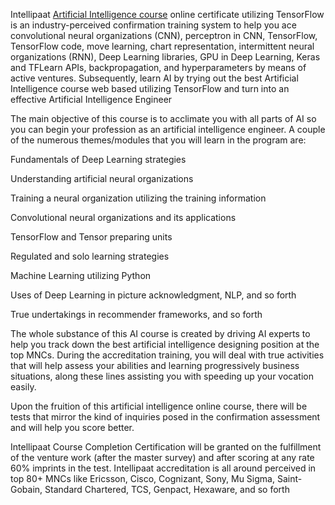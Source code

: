 Intellipaat <a href="https://intellipaat.com/artificial-intelligence-deep-learning-course-with-tensorflow/">Artificial Intelligence course</a> online certificate utilizing TensorFlow is an industry-perceived confirmation training system to help you ace convolutional neural organizations (CNN), perceptron in CNN, TensorFlow, TensorFlow code, move learning, chart representation, intermittent neural organizations (RNN), Deep Learning libraries, GPU in Deep Learning, Keras and TFLearn APIs, backpropagation, and hyperparameters by means of active ventures. Subsequently, learn AI by trying out the best Artificial Intelligence course web based utilizing TensorFlow and turn into an effective Artificial Intelligence Engineer 

The main objective of this course is to acclimate you with all parts of AI so you can begin your profession as an artificial intelligence engineer. A couple of the numerous themes/modules that you will learn in the program are: 

Fundamentals of Deep Learning strategies 

Understanding artificial neural organizations 

Training a neural organization utilizing the training information 

Convolutional neural organizations and its applications 

TensorFlow and Tensor preparing units 

Regulated and solo learning strategies 

Machine Learning utilizing Python 

Uses of Deep Learning in picture acknowledgment, NLP, and so forth 

True undertakings in recommender frameworks, and so forth 

The whole substance of this AI course is created by driving AI experts to help you track down the best artificial intelligence designing position at the top MNCs. During the accreditation training, you will deal with true activities that will help assess your abilities and learning progressively business situations, along these lines assisting you with speeding up your vocation easily. 

Upon the fruition of this artificial intelligence online course, there will be tests that mirror the kind of inquiries posed in the confirmation assessment and will help you score better. 

Intellipaat Course Completion Certification will be granted on the fulfillment of the venture work (after the master survey) and after scoring at any rate 60% imprints in the test. Intellipaat accreditation is all around perceived in top 80+ MNCs like Ericsson, Cisco, Cognizant, Sony, Mu Sigma, Saint-Gobain, Standard Chartered, TCS, Genpact, Hexaware, and so forth

